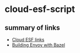 # cloud-esf-script

## summary of links
* [Cloud ESF links](http://go/cloud-esf-links)
* [Building Envoy with Bazel](https://github.com/envoyproxy/envoy/blob/master/bazel/README.md)
